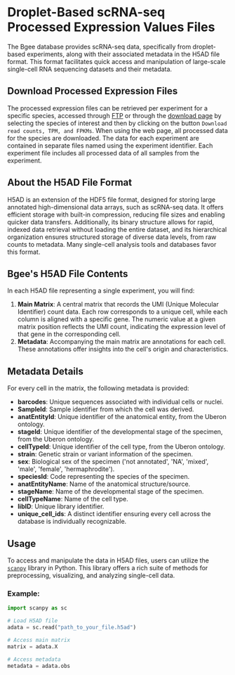 # Droplet-Based scRNA-seq Processed Expression Values Files

The Bgee database provides scRNA-seq data, specifically from droplet-based experiments, along with their associated metadata in the H5AD file format. This format facilitates quick access and manipulation of large-scale single-cell RNA sequencing datasets and their metadata.

## Download Processed Expression Files
The processed expression files can be retrieved per experiment for a specific species, accessed through [FTP](https://bgee.org/ftp/current/download/processed_expr_values/sc_rnaseq/) or through the [download page](/download/processed-expression-values) by selecting the species of interest and then by clicking on the button `Download read counts, TPM, and FPKMs`. When using the web page, all processed data for the species are downloaded. The data for each experiment are contained in separate files named using the experiment identifier. Each experiment file includes all processed data of all samples from the experiment.

## About the H5AD File Format

H5AD is an extension of the HDF5 file format, designed for storing large annotated high-dimensional data arrays, such as scRNA-seq data. It offers efficient storage with built-in compression, reducing file sizes and enabling quicker data transfers. Additionally, its binary structure allows for rapid, indexed data retrieval without loading the entire dataset, and its hierarchical organization ensures structured storage of diverse data levels, from raw counts to metadata. Many single-cell analysis tools and databases favor this format.

##  Bgee's H5AD File Contents

In each H5AD file representing a single experiment, you will find:

1. **Main Matrix**:
A central matrix that records the UMI (Unique Molecular Identifier) count data. Each row corresponds to a unique cell, while each column is aligned with a specific gene. The numeric value at a given matrix position reflects the UMI count, indicating the expression level of that gene in the corresponding cell.
2. **Metadata**: Accompanying the main matrix are annotations for each cell. These annotations offer insights into the cell's origin and characteristics.

## Metadata Details

For every cell in the matrix, the following metadata is provided:

- **barcodes**: Unique sequences associated with individual cells or nuclei.
- **SampleId**:  Sample identifier from which the cell was derived.
- **anatEntityId**: Unique identifier of the anatomical entity, from the Uberon ontology.
- **stageId**: Unique identifier of the developmental stage of the specimen, from the Uberon ontology.
- **cellTypeId**: Unique identifier of the cell type, from the Uberon ontology.
- **strain**: Genetic strain or variant information of the specimen.
- **sex**: Biological sex of the specimen ('not annotated', 'NA', 'mixed', 'male', 'female', 'hermaphrodite').
- **speciesId**: Code representing the species of the specimen.
- **anatEntityName**: Name of the anatomical structure/source.
- **stageName**: Name of the developmental stage of the specimen.
- **cellTypeName**: Name of the cell type.
- **libID**: Unique library identifier.
- **unique_cell_ids**: A distinct identifier ensuring every cell across the database is individually recognizable.


## Usage

To access and manipulate the data in H5AD files, users can utilize the [`scanpy`](https://scanpy.readthedocs.io/) library in Python. This library offers a rich suite of methods for preprocessing, visualizing, and analyzing single-cell data.

### Example:

```python
import scanpy as sc

# Load H5AD file
adata = sc.read("path_to_your_file.h5ad")

# Access main matrix
matrix = adata.X

# Access metadata
metadata = adata.obs
```

